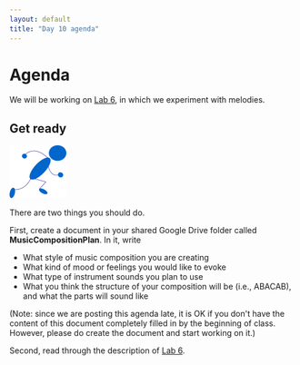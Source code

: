 ```yaml
---
layout: default
title: "Day 10 agenda"
---
```


# Agenda

We will be working on [Lab 6](../labs/lab06.html), in which we experiment with melodies.

## Get ready

<img class="parimg" alt="Get ready" src="img/getready.png">

<div style="clear: both;"></div>

There are two things you should do.

First, create a document in your shared Google Drive folder called **MusicCompositionPlan**.  In it, write

* What style of music composition you are creating
* What kind of mood or feelings you would like to evoke
* What type of instrument sounds you plan to use
* What you think the structure of your composition will be (i.e., ABACAB), and what the parts will sound like

(Note: since we are posting this agenda late, it is OK if you don't have the content of this document completely filled in by the beginning of class.  However, please do create the document and start working on it.)

Second, read through the description of [Lab 6](../labs/lab06.html).
